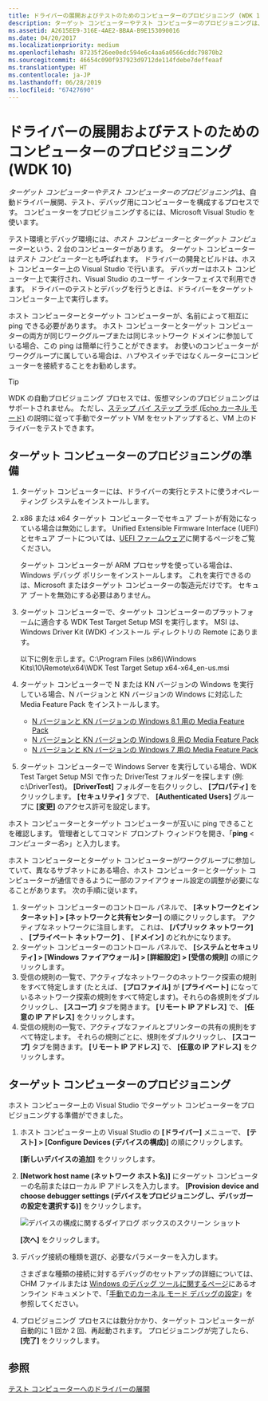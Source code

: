```yaml
---
title: ドライバーの展開およびテストのためのコンピューターのプロビジョニング (WDK 10)
description: ターゲット コンピューターやテスト コンピューターのプロビジョニングは、自動ドライバー展開、テスト、デバッグ用にコンピューターを構成するプロセスです。 コンピューターをプロビジョニングするには、Microsoft Visual Studio を使います。
ms.assetid: A2615EE9-316E-4AE2-BBAA-B9E153090016
ms.date: 04/20/2017
ms.localizationpriority: medium
ms.openlocfilehash: 87235f26ee0edc594e6c4aa6a0566cddc79870b2
ms.sourcegitcommit: 46654c090f937923d9712de114fdebe7deffeaaf
ms.translationtype: HT
ms.contentlocale: ja-JP
ms.lasthandoff: 06/28/2019
ms.locfileid: "67427690"
---
```

# <a name="provision-a-computer-for-driver-deployment-and-testing-wdk-10"></a>ドライバーの展開およびテストのためのコンピューターのプロビジョニング (WDK 10)


*ターゲット コンピューターやテスト コンピューターのプロビジョニング*は、自動ドライバー展開、テスト、デバッグ用にコンピューターを構成するプロセスです。 コンピューターをプロビジョニングするには、Microsoft Visual Studio を使います。

テスト環境とデバッグ環境には、*ホスト コンピューター*と*ターゲット コンピューター*という、2 台のコンピューターがあります。 ターゲット コンピューターは*テスト コンピューター*とも呼ばれます。 ドライバーの開発とビルドは、ホスト コンピューター上の Visual Studio で行います。 デバッガーはホスト コンピューター上で実行され、Visual Studio のユーザー インターフェイスで利用できます。 ドライバーのテストとデバッグを行うときは、ドライバーをターゲット コンピューター上で実行します。

ホスト コンピューターとターゲット コンピューターが、名前によって相互に ping できる必要があります。 ホスト コンピューターとターゲット コンピューターの両方が同じワークグループまたは同じネットワーク ドメインに参加している場合、この ping は簡単に行うことができます。 お使いのコンピューターがワークグループに属している場合は、ハブやスイッチではなくルーターにコンピューターを接続することをお勧めします。 

> [!TIP]
> WDK の自動プロビジョニング プロセスでは、仮想マシンのプロビジョニングはサポートされません。 ただし、[ステップ バイ ステップ ラボ (Echo カーネル モード)](../debugger/debug-universal-drivers---step-by-step-lab--echo-kernel-mode-.md) の説明に従って手動でターゲット VM をセットアップすると、VM 上のドライバーをテストできます。

## <a name="span-idpreparing_the_target_computer_for_provisioningspanspan-idpreparing_the_target_computer_for_provisioningspanprepare-the-target-computer-for-provisioning"></a><span id="preparing_the_target_computer_for_provisioning"></span><span id="PREPARING_THE_TARGET_COMPUTER_FOR_PROVISIONING"></span>ターゲット コンピューターのプロビジョニングの準備


1.  ターゲット コンピューターには、ドライバーの実行とテストに使うオペレーティング システムをインストールします。

2.  x86 または x64 ターゲット コンピューターでセキュア ブートが有効になっている場合は無効にします。 Unified Extensible Firmware Interface (UEFI) とセキュア ブートについては、[UEFI ファームウェア](https://go.microsoft.com/fwlink/p/?LinkID=309386)に関するページをご覧ください。

    ターゲット コンピューターが ARM プロセッサを使っている場合は、Windows デバッグ ポリシーをインストールします。 これを実行できるのは、Microsoft またはターゲット コンピューターの製造元だけです。 セキュア ブートを無効にする必要はありません。

3.  ターゲット コンピューターで、ターゲット コンピューターのプラットフォームに適合する WDK Test Target Setup MSI を実行します。 MSI は、Windows Driver Kit (WDK) インストール ディレクトリの Remote にあります。

    以下に例を示します。C:\\Program Files (x86)\\Windows Kits\\10\\Remote\\x64\\WDK Test Target Setup x64-x64\_en-us.msi

4.  ターゲット コンピューターで N または KN バージョンの Windows を実行している場合、N バージョンと KN バージョンの Windows に対応した Media Feature Pack をインストールします。

    -   [N バージョンと KN バージョンの Windows 8.1 用の Media Feature Pack](https://go.microsoft.com/fwlink/p?linkid=329737)
    -   [N バージョンと KN バージョンの Windows 8 用の Media Feature Pack](https://go.microsoft.com/fwlink/p?linkid=329738)
    -   [N バージョンと KN バージョンの Windows 7 用の Media Feature Pack](https://go.microsoft.com/fwlink/p?linkid=329739)

5.  ターゲット コンピューターで Windows Server を実行している場合、WDK Test Target Setup MSI で作った DriverTest フォルダーを探します (例: c:\\DriverTest)。 **[DriverTest]** フォルダーを右クリックし、 **[プロパティ]** をクリックします。 **[セキュリティ]** タブで、 **[Authenticated Users]** グループに **[変更]** のアクセス許可を設定します。

ホスト コンピューターとターゲット コンピューターが互いに ping できることを確認します。 管理者としてコマンド プロンプト ウィンドウを開き、「**ping** <*コンピューター名*>」と入力します。

ホスト コンピューターとターゲット コンピューターがワークグループに参加していて、異なるサブネットにある場合、ホスト コンピューターとターゲット コンピューターが通信できるように一部のファイアウォール設定の調整が必要になることがあります。 次の手順に従います。

1.  ターゲット コンピューターのコントロール パネルで、 **[ネットワークとインターネット] &gt; [ネットワークと共有センター]** の順にクリックします。 アクティブなネットワークに注目します。 これは、 **[パブリック ネットワーク]** 、 **[プライベート ネットワーク]** 、 **[ドメイン]** のどれかになります。
2.  ターゲット コンピューターのコントロール パネルで、 **[システムとセキュリティ] &gt; [Windows ファイアウォール] &gt; [詳細設定] &gt; [受信の規則]** の順にクリックします。
3.  受信の規則の一覧で、アクティブなネットワークのネットワーク探索の規則をすべて特定します (たとえば、 **[プロファイル]** が **[プライベート]** になっているネットワーク探索の規則をすべて特定します)。それらの各規則をダブルクリックし、 **[スコープ]** タブを開きます。 **[リモート IP アドレス]** で、 **[任意の IP アドレス]** をクリックします。
4.  受信の規則の一覧で、アクティブなファイルとプリンターの共有の規則をすべて特定します。 それらの規則ごとに、規則をダブルクリックし、 **[スコープ]** タブを開きます。 **[リモート IP アドレス]** で、 **[任意の IP アドレス]** をクリックします。

## <a name="span-idprovision_the_target_computerspanspan-idprovision_the_target_computerspanspan-idprovision_the_target_computerspanprovision-the-target-computer"></a><span id="Provision_the_target_computer"></span><span id="provision_the_target_computer"></span><span id="PROVISION_THE_TARGET_COMPUTER"></span>ターゲット コンピューターのプロビジョニング


ホスト コンピューター上の Visual Studio でターゲット コンピューターをプロビジョニングする準備ができました。

1.  ホスト コンピューター上の Visual Studio の **[ドライバー]** メニューで、 **[テスト] &gt; [Configure Devices (デバイスの構成)]** の順にクリックします。

    **[新しいデバイスの追加]** をクリックします。

2.  **[Network host name (ネットワーク ホスト名)]** にターゲット コンピューターの名前またはローカル IP アドレスを入力します。 **[Provision device and choose debugger settings (デバイスをプロビジョニングし、デバッガーの設定を選択する)]** をクリックします。

    ![デバイスの構成に関するダイアログ ボックスのスクリーン ショット](images/vs2015-device-configuration.png)

    **[次へ]** をクリックします。

3.  デバッグ接続の種類を選び、必要なパラメーターを入力します。

    さまざまな種類の接続に対するデバッグのセットアップの詳細については、CHM ファイルまたは [Windows のデバッグ ツールに関するページ](https://go.microsoft.com/fwlink/p/?linkid=223405)にあるオンライン ドキュメントで、「[手動でのカーネル モード デバッグの設定](../debugger/setting-up-kernel-mode-debugging-in-windbg--cdb--or-ntsd.md)」を参照してください。

4.  プロビジョニング プロセスには数分かかり、ターゲット コンピューターが自動的に 1 回か 2 回、再起動されます。 プロビジョニングが完了したら、 **[完了]** をクリックします。

 
## <a name="see-also"></a>参照

[テスト コンピューターへのドライバーの展開](https://docs.microsoft.com/windows-hardware/drivers/develop/deploying-a-driver-to-a-test-computer)
 






